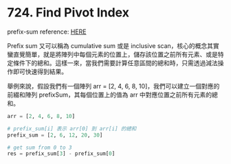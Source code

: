 # 724. Find Pivot Index

prefix-sum reference: [HERE](https://medium.com/%E6%8A%80%E8%A1%93%E7%AD%86%E8%A8%98/%E6%BC%94%E7%AE%97%E6%B3%95%E7%AD%86%E8%A8%98%E7%B3%BB%E5%88%97-prefix-sum-ed325ffb2906)

Prefix sum 又可以稱為 cumulative sum 或是 inclusive scan，核心的概念其實蠻直覺簡單，就是將陣列中每個元素的位置上，儲存該位置之前所有元素、或是特定條件下的總和。這樣一來，當我們需要計算任意區間的總和時，只需透過減法操作即可快速得到結果。

舉例來說，假設我們有一個陣列 arr = [2, 4, 6, 8, 10]，我們可以建立一個對應的前綴和陣列 prefixSum，其每個位置上的值為 arr 中對應位置之前所有元素的總和。

```py
arr = [2, 4, 6, 8, 10]

# prefix_sum[i] 表示 arr[0] 到 arr[i] 的總和
prefix_sum = [2, 6, 12, 20, 30]

# get sum from 0 to 3
res = prefix_sum[3] - prefix_sum[0]
```